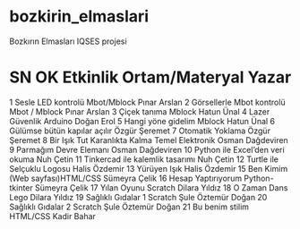 # bozkirin_elmaslari
Bozkırın Elmasları IQSES projesi 


# SN OK Etkinlik  Ortam/Materyal Yazar

1 Sesle LED kontrolü Mbot/Mblock Pınar Arslan
2 Görsellerle Mbot kontrolü Mbot / Mblock Pınar Arslan
3 Çiçek tanıma Mblock Hatun Ünal
4 Lazer Güvenlik Arduino Doğan Erol
5 Hangi yöne gidelim Mblock Hatun Ünal
6 Gülümse bütün kapılar açılır Özgür Şeremet
7 Otomatik Yoklama Özgür Şeremet
8 Bir Işık Tut Karanlıkta Kalma Temel Elektronik Osman Dağdeviren
9 Parmağım Devre Elemanı Osman Dağdeviren
10 Python ile Excel’den veri okuma Nuh Çetin
11 Tinkercad ile kalemlik tasarımı Nuh Çetin
12 Turtle ile Selçuklu Logosu Halis Özdemir
13 Yürüyen Işık Halis Özdemir
15 Ben Kimim (Web sayfası)HTML/CSS Sümeyra Çelik
16 Hesap Yaptırıyorum Python-tkinter Sümeyra Çelik
17 Yılan Oyunu Scratch Dilara Yıldız
18 O Zaman Dans Lego Dilara Yıldız
19 Sağlıklı Gıdalar 1 Scratch Şule Öztemür Doğan 
20 Sağlıklı Gıdalar 2 Scratch Şule Öztemür Doğan
21 Bu benim stilim HTML/CSS Kadir Bahar
